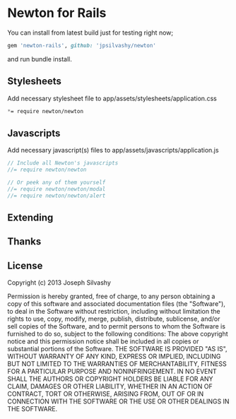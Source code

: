 # Newton for Rails
You can install from latest build just for testing right now;

``` ruby
gem 'newton-rails', github: 'jpsilvashy/newton'
```

and run bundle install.

## Stylesheets

Add necessary stylesheet file to app/assets/stylesheets/application.css

``` css
*= require newton/newton
```

## Javascripts

Add necessary javascript(s) files to app/assets/javascripts/application.js

``` javascript
// Include all Newton's javascripts
//= require newton/newton

// Or peek any of them yourself
//= require newton/newton/modal
//= require newton/newton/alert
```

## Extending


## Thanks


## License
Copyright (c) 2013 Joseph Silvashy

Permission is hereby granted, free of charge, to any person obtaining a copy of this software and associated documentation files (the "Software"), to deal in the Software without restriction, including without limitation the rights to use, copy, modify, merge, publish, distribute, sublicense, and/or sell copies of the Software, and to permit persons to whom the Software is furnished to do so, subject to the following conditions:
The above copyright notice and this permission notice shall be included in all copies or substantial portions of the Software.
THE SOFTWARE IS PROVIDED "AS IS", WITHOUT WARRANTY OF ANY KIND, EXPRESS OR IMPLIED, INCLUDING BUT NOT LIMITED TO THE WARRANTIES OF MERCHANTABILITY, FITNESS FOR A PARTICULAR PURPOSE AND NONINFRINGEMENT. IN NO EVENT SHALL THE AUTHORS OR COPYRIGHT HOLDERS BE LIABLE FOR ANY CLAIM, DAMAGES OR OTHER LIABILITY, WHETHER IN AN ACTION OF CONTRACT, TORT OR OTHERWISE, ARISING FROM, OUT OF OR IN CONNECTION WITH THE SOFTWARE OR THE USE OR OTHER DEALINGS IN THE SOFTWARE.
